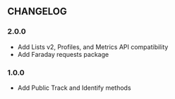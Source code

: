 ## CHANGELOG

### 2.0.0

* Add Lists v2, Profiles, and Metrics API compatibility
* Add Faraday requests package

### 1.0.0

* Add Public Track and Identify methods

